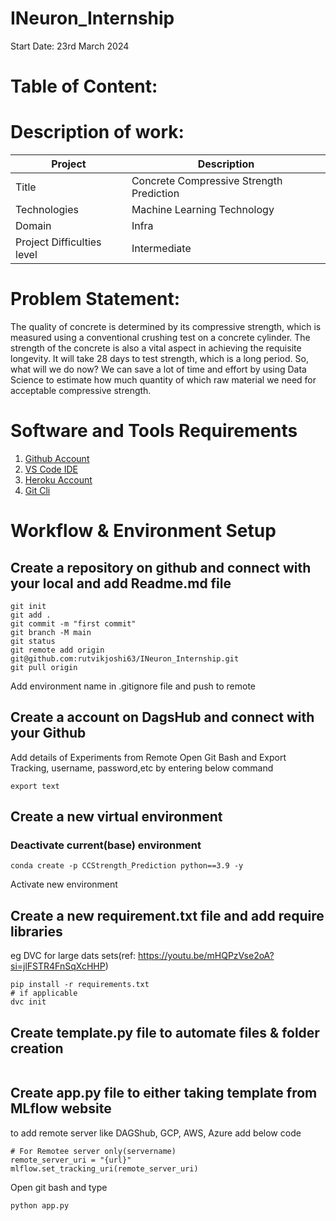 # INeuron_Internship
Start Date: 23rd March 2024

# Table of Content:


# Description of work:
| Project                    	| Description                              	|
|----------------------------	|------------------------------------------	|
| Title                      	| Concrete Compressive Strength Prediction 	|
| Technologies               	| Machine Learning Technology              	|
| Domain                     	| Infra                                    	|
| Project Difficulties level 	| Intermediate                             	|

# Problem Statement:
The quality of concrete is determined by its compressive strength, which is measured
using a conventional crushing test on a concrete cylinder. The strength of the concrete
is also a vital aspect in achieving the requisite longevity. It will take 28 days to test
strength, which is a long period. So, what will we do now? We can save a lot of time and
effort by using Data Science to estimate how much quantity of which raw material we
need for acceptable compressive strength.

# Software and Tools Requirements
1. [Github Account](https://github.com)
2. [VS Code IDE](https://code.visualstudio.com/)
3. [Heroku Account](https://heroku.com)
4. [Git Cli](https://git-scm.com/book/en/v2/Getting-Started-The-Command-Line)

# Workflow & Environment Setup 
## Create a repository on github and connect with your local and add Readme.md file
```
git init
git add .
git commit -m "first commit"
git branch -M main
git status
git remote add origin git@github.com:rutvikjoshi63/INeuron_Internship.git
git pull origin

```
Add environment name in .gitignore file and push to remote
## Create a account on DagsHub and connect with your Github
Add details of Experiments from Remote
Open Git Bash and Export Tracking, username, password,etc by entering below command
 ```
export text
```
## Create a new virtual environment
### Deactivate current(base) environment
```
conda create -p CCStrength_Prediction python==3.9 -y
```
Activate new environment

## Create a new requirement.txt file and add require libraries
eg DVC for large dats sets(ref: https://youtu.be/mHQPzVse2oA?si=jlFSTR4FnSqXcHHP)
```
pip install -r requirements.txt
# if applicable
dvc init
```
## Create template.py file to automate files & folder creation
```
```

## Create app.py file to either taking template from MLflow website
to add remote server like DAGShub, GCP, AWS, Azure add below code
```
# For Remotee server only(servername)
remote_server_uri = "{url}"
mlflow.set_tracking_uri(remote_server_uri)
```
Open git bash and type
```
python app.py
```
# 
